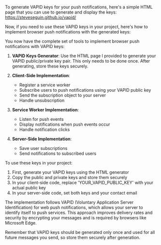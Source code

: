 To generate VAPID keys for your push notifications, here's a simple HTML page that you can use to generate and display the keys: https://steveseguin.github.io/vapid/

Now, if you need to use these VAPID keys in your project, here's how to implement browser push notifications with the generated keys:

You now have the complete set of tools to implement browser push notifications with VAPID keys:

1. **VAPID Keys Generator**: Use the HTML page I provided to generate your VAPID public/private key pair. This only needs to be done once. After generating, store these keys securely.

2. **Client-Side Implementation**: 
   - Register a service worker
   - Subscribe users to push notifications using your VAPID public key
   - Send the subscription object to your server
   - Handle unsubscription

3. **Service Worker Implementation**:
   - Listen for push events
   - Display notifications when push events occur
   - Handle notification clicks

4. **Server-Side Implementation**:
   - Save user subscriptions
   - Send notifications to subscribed users

To use these keys in your project:

1. First, generate your VAPID keys using the HTML generator
2. Copy the public and private keys and store them securely
3. In your client-side code, replace 'YOUR_VAPID_PUBLIC_KEY' with your actual public key
4. In your server-side code, set both keys and your contact email

The implementation follows VAPID (Voluntary Application Server Identification) for web push notifications, which allows your server to identify itself to push services. This approach improves delivery rates and security by encrypting your messages and is required by browsers like Microsoft Edge.

Remember that VAPID keys should be generated only once and used for all future messages you send, so store them securely after generation.
